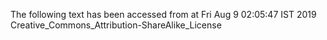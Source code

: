 The following text has been accessed from at Fri Aug 9 02:05:47 IST 2019
Creative_Commons_Attribution-ShareAlike_License
